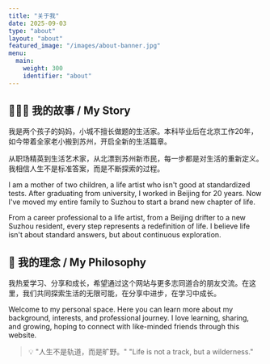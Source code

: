 ```yaml
---
title: "关于我"
date: 2025-09-03
type: "about"
layout: "about"
featured_image: "/images/about-banner.jpg"
menu:
  main:
    weight: 300
    identifier: "about"
---
```



## 👩‍👧‍👦 我的故事 / My Story


我是两个孩子的妈妈，小城不擅长做题的生活家。本科毕业后在北京工作20年，如今带着全家老小搬到苏州，开启全新的生活篇章。

从职场精英到生活艺术家，从北漂到苏州新市民，每一步都是对生活的重新定义。我相信人生不是标准答案，而是不断探索的过程。


I am a mother of two children, a life artist who isn't good at standardized tests. After graduating from university, I worked in Beijing for 20 years. Now I've moved my entire family to Suzhou to start a brand new chapter of life.

From a career professional to a life artist, from a Beijing drifter to a new Suzhou resident, every step represents a redefinition of life. I believe life isn't about standard answers, but about continuous exploration.

## 🎯 我的理念 / My Philosophy

我热爱学习、分享和成长，希望通过这个网站与更多志同道合的朋友交流。在这里，我们共同探索生活的无限可能，在分享中进步，在学习中成长。

Welcome to my personal space. Here you can learn more about my background, interests, and professional journey. I love learning, sharing, and growing, hoping to connect with like-minded friends through this website.

> 💡 "人生不是轨道，而是旷野。" 
> "Life is not a track, but a wilderness."
